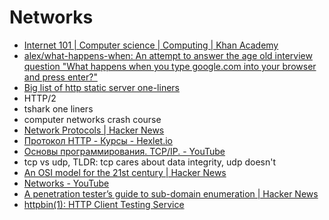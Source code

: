 # Networks
- [Internet 101 | Computer science | Computing | Khan Academy](https://www.khanacademy.org/computing/computer-science/internet-intro)
- [alex/what-happens-when: An attempt to answer the age old interview question "What happens when you type google.com into your browser and press enter?"](https://github.com/alex/what-happens-when)
- [Big list of http static server one-liners](https://gist.github.com/willurd/5720255)
- HTTP/2
- tshark one liners
- computer networks crash course
- [Network Protocols | Hacker News](https://news.ycombinator.com/item?id=14468471)
- [Протокол HTTP - Курсы - Hexlet.io](https://ru.hexlet.io/courses/http_protocol)
- [Основы программирования. TCP/IP. - YouTube](https://www.youtube.com/watch?v=ne6L7AyIsxY)
- tcp vs udp, TLDR: tcp cares about data integrity, udp doesn't
- [An OSI model for the 21st century | Hacker News](https://news.ycombinator.com/item?id=15058090)
- [Networks - YouTube](https://www.youtube.com/playlist?list=PL4qBE1-4ZNC0vRWI_05a3YePdF1WHberD)
- [A penetration tester’s guide to sub-domain enumeration | Hacker News](https://news.ycombinator.com/item?id=15676951)
- [httpbin(1): HTTP Client Testing Service](http://httpbin.org/)

